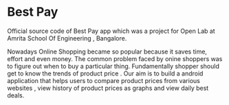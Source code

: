# Best Pay
Official source code of Best Pay app which was a project for Open Lab at Amrita School Of Engineering , Bangalore.

Nowadays Online Shopping became so popular because it saves time, effort and even money. The common problem faced by onine shoppers was to figure out when to buy a particular thing.
Fundamentally shopper should get to know the trends of product price . Our aim is to build a android application that helps users to compare product prices from various websites , view history of product prices as graphs and view daily best deals.
